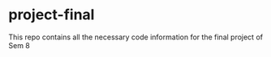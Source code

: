 # project-final
This repo contains all the necessary code information for the final project of Sem 8
